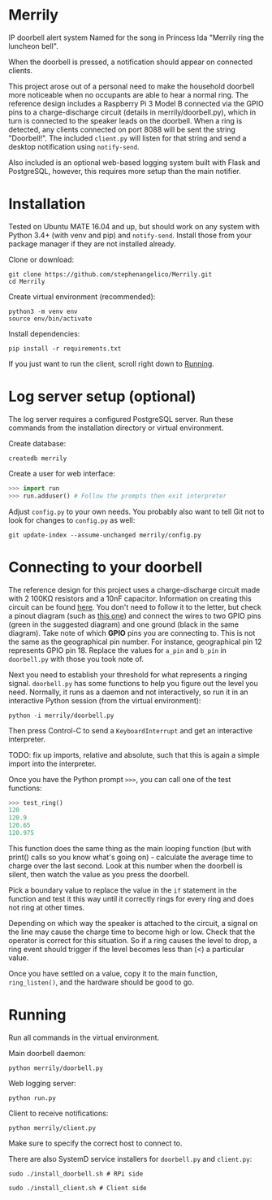 # Merrily
IP doorbell alert system
Named for the song in Princess Ida "Merrily ring the luncheon bell".

When the doorbell is pressed, a notification should appear on connected clients.

This project arose out of a personal need to make the household doorbell more
noticeable when no occupants are able to hear a normal ring.
The reference design includes a Raspberry Pi 3 Model B connected via the GPIO
pins to a charge-discharge circuit (details in merrily/doorbell.py), which in
turn is connected to the speaker leads on the doorbell. When a ring is detected,
any clients connected on port 8088 will be sent the string "Doorbell!". The
included `client.py` will listen for that string and send a desktop notification
using `notify-send`.

Also included is an optional web-based logging system built with Flask and
PostgreSQL, however, this requires more setup than the main notifier.

Installation
============

Tested on Ubuntu MATE 16.04 and up, but should work on any system with
Python 3.4+ (with venv and pip) and `notify-send`.
Install those from your package manager if they are not installed already.

Clone or download:
```
git clone https://github.com/stephenangelico/Merrily.git
cd Merrily
```

Create virtual environment (recommended):
```
python3 -m venv env
source env/bin/activate
```

Install dependencies:
```
pip install -r requirements.txt
```

If you just want to run the client, scroll right down to [Running](#running).

Log server setup (optional)
===========================

The log server requires a configured PostgreSQL server. Run these commands from
the installation directory or virtual environment.

Create database:
```
createdb merrily
```

Create a user for web interface:
```python
>>> import run
>>> run.adduser() # Follow the prompts then exit interpreter
```

Adjust `config.py` to your own needs. You probably also want to tell Git not to
look for changes to `config.py` as well:

```
git update-index --assume-unchanged merrily/config.py
```

Connecting to your doorbell
===========================

The reference design for this project uses a charge-discharge circuit made with
2 100KΩ resistors and a 10nF capacitor. Information on creating this circuit can
be found [here](https://www.allaboutcircuits.com/projects/building-raspberry-pi-controllers-part-5-reading-analog-data-with-an-rpi/).
You don't need to follow it to the letter, but check a pinout diagram (such as
[this one](https://goo.gl/images/bU7u56)) and connect the wires to two GPIO pins
(green in the suggested diagram) and one ground (black in the same diagram).
Take note of which **GPIO** pins you are connecting to. This is not the same
as the geographical pin number. For instance, geographical pin 12 represents
GPIO pin 18. Replace the values for `a_pin` and `b_pin` in `doorbell.py` with
those you took note of.

Next you need to establish your threshold for what represents a ringing signal.
`doorbell.py` has some functions to help you figure out the level you need.
Normally, it runs as a daemon and not interactively, so run it in an interactive
Python session (from the virtual environment):

```
python -i merrily/doorbell.py
```

Then press Control-C to send a `KeyboardInterrupt` and get an interactive
interpreter.

TODO: fix up imports, relative and absolute, such that this is again a simple
import into the interpreter.

Once you have the Python prompt `>>>`, you can call one of the test
functions:

```python
>>> test_ring()
120
120.9
120.65
120.975
```

This function does the same thing as the main looping function (but with print()
calls so you know what's going on) - calculate the average time to charge over
the last second. Look at this number when the doorbell is silent, then watch the
value as you press the doorbell.

Pick a boundary value to replace the value in the `if` statement in the function
and test it this way until it correctly rings for every ring and does not ring
at other times.

Depending on which way the speaker is attached to the circuit, a signal on the
line may cause the charge time to become high or low. Check that the operator
is correct for this situation. So if a ring causes the level to drop, a ring
event should trigger if the level becomes less than (<) a particular value.

Once you have settled on a value, copy it to the main function, `ring_listen()`,
and the hardware should be good to go.

Running
=======

Run all commands in the virtual environment.

Main doorbell daemon:

```python merrily/doorbell.py```

Web logging server:

```python run.py```

Client to receive notifications:

```python merrily/client.py```

Make sure to specify the correct host to connect to.

There are also SystemD service installers for `doorbell.py` and `client.py`:

```sudo ./install_doorbell.sh # RPi side```

```sudo ./install_client.sh # Client side```